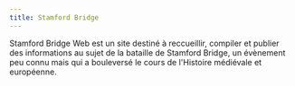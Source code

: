 ```yaml
---
title: Stamford Bridge
---
```

Stamford Bridge Web est un site destiné à reccueillir, compiler et publier des informations au sujet de la bataille de Stamford Bridge, un évènement peu connu mais qui a bouleversé le cours de l'Histoire médiévale et européenne.

